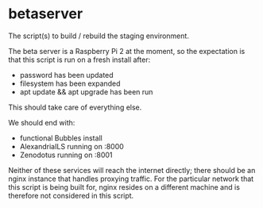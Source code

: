 # betaserver
The script(s) to build / rebuild the staging environment.

The beta server is a Raspberry Pi 2 at the moment, so the expectation is that this script is run on a fresh install after:

* password has been updated
* filesystem has been expanded
* apt update && apt upgrade has been run

This should take care of everything else.

We should end with:

* functional Bubbles install
* AlexandriaILS running on :8000
* Zenodotus running on :8001

Neither of these services will reach the internet directly; there should be an nginx instance that handles proxying traffic. For the particular network that this script is being built for, nginx resides on a different machine and is therefore not considered in this script.